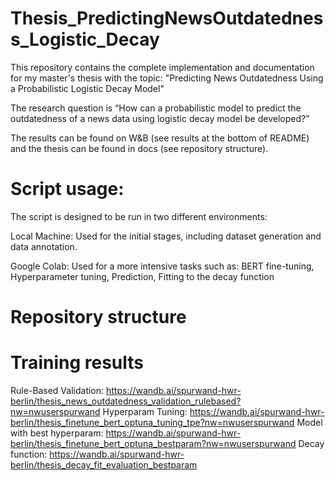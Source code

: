 # Thesis_PredictingNewsOutdatedness_Logistic_Decay

This repository contains the complete implementation and documentation for my master's thesis with the topic: "Predicting News Outdatedness Using a Probabilistic Logistic Decay Model"

The research question is “How can a probabilistic model to predict the outdatedness of a news data using logistic decay model be developed?”

The results can be found on W&B (see results at the bottom of README) and the thesis can be found in docs (see repository structure).

# Script usage:

The script is designed to be run in two different environments:

Local Machine: Used for the initial stages, including dataset generation and data annotation.

Google Colab: Used for a more intensive tasks such as: BERT fine-tuning, Hyperparameter tuning, Prediction, Fitting to the decay function

# Repository structure


# Training results
Rule-Based Validation: https://wandb.ai/spurwand-hwr-berlin/thesis_news_outdatedness_validation_rulebased?nw=nwuserspurwand
Hyperparam Tuning: https://wandb.ai/spurwand-hwr-berlin/thesis_finetune_bert_optuna_tuning_tpe?nw=nwuserspurwand
Model with best hyperparam: https://wandb.ai/spurwand-hwr-berlin/thesis_finetune_bert_optuna_bestparam?nw=nwuserspurwand
Decay function: https://wandb.ai/spurwand-hwr-berlin/thesis_decay_fit_evaluation_bestparam
